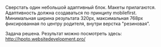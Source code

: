 Сверстать  один небольшой адаптивный блок. Макеты прилагаются. Адаптивность должна создаваться по принципу mobilefirst. Минимальная ширина результата 320px, максимальная 768px фиксированная по центру родителя, внутри верстка "резиновая".

Задача решена.
Результат можно посмотреть здесь: http://hpoto.websitedevelopment.pro/
